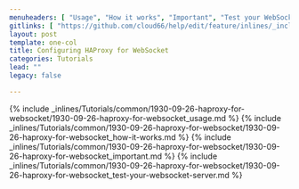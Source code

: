 ```yaml
---
menuheaders: [ "Usage", "How it works", "Important", "Test your WebSocket servers" ]
gitlinks: [ "https://github.com/cloud66/help/edit/feature/inlines/_includes/_inlines/Tutorials/common/1930-09-26-haproxy-for-websocket/1930-09-26-haproxy-for-websocket_usage.md", "https://github.com/cloud66/help/edit/feature/inlines/_includes/_inlines/Tutorials/common/1930-09-26-haproxy-for-websocket/1930-09-26-haproxy-for-websocket_how-it-works.md", "https://github.com/cloud66/help/edit/feature/inlines/_includes/_inlines/Tutorials/common/1930-09-26-haproxy-for-websocket/1930-09-26-haproxy-for-websocket_important.md", "https://github.com/cloud66/help/edit/feature/inlines/_includes/_inlines/Tutorials/common/1930-09-26-haproxy-for-websocket/1930-09-26-haproxy-for-websocket_test-your-websocket-server.md" ]
layout: post
template: one-col
title: Configuring HAProxy for WebSocket
categories: Tutorials
lead: ""
legacy: false

---
```


<a name="1"></a>{% include _inlines/Tutorials/common/1930-09-26-haproxy-for-websocket/1930-09-26-haproxy-for-websocket_usage.md %}
<a name="2"></a>{% include _inlines/Tutorials/common/1930-09-26-haproxy-for-websocket/1930-09-26-haproxy-for-websocket_how-it-works.md %}
<a name="3"></a>{% include _inlines/Tutorials/common/1930-09-26-haproxy-for-websocket/1930-09-26-haproxy-for-websocket_important.md %}
<a name="4"></a>{% include _inlines/Tutorials/common/1930-09-26-haproxy-for-websocket/1930-09-26-haproxy-for-websocket_test-your-websocket-server.md %}